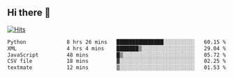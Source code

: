 ## Hi there 👋

<!--
**alihaqberdi/alihaqberdi** is a ✨ _special_ ✨ repository because its `README.md` (this file) appears on your GitHub profile.

Here are some ideas to get you started:

- 🔭 I’m currently working on ...
- 🌱 I’m currently learning ...
- 👯 I’m looking to collaborate on ...
- 🤔 I’m looking for help with ...
- 💬 Ask me about ...
- 📫 How to reach me: ...
- 😄 Pronouns: ...
- ⚡ Fun fact: ...
-->

[![Hits](https://hits.sh/github.com/alihaqberdi.svg)](https://hits.sh/github.com/alihaqberdi/)

<!--START_SECTION:waka-->

```txt
Python             8 hrs 26 mins   ███████████████░░░░░░░░░░   60.15 %
XML                4 hrs 4 mins    ███████▒░░░░░░░░░░░░░░░░░   29.04 %
JavaScript         48 mins         █▒░░░░░░░░░░░░░░░░░░░░░░░   05.72 %
CSV file           18 mins         ▓░░░░░░░░░░░░░░░░░░░░░░░░   02.25 %
textmate           12 mins         ▒░░░░░░░░░░░░░░░░░░░░░░░░   01.53 %
```

<!--END_SECTION:waka-->
